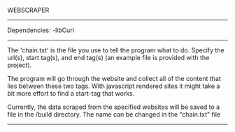
WEBSCRAPER

-----------------------------------

Dependencies:
  -libCurl

-----------------------------------

The 'chain.txt' is the file you use to tell the program what to do. 
Specify the url(s), start tag(s), and end tag(s) (an example file is provided with the project).

The program will go through the website and collect all of the content that lies
between these two tags. With javascript rendered sites it might take a bit more effort to 
find a start-tag that works.

Currently, the data scraped from the specified websites will be saved to a file in the /build directory. The name can be changed in the "chain.txt" file

----------------------------------
